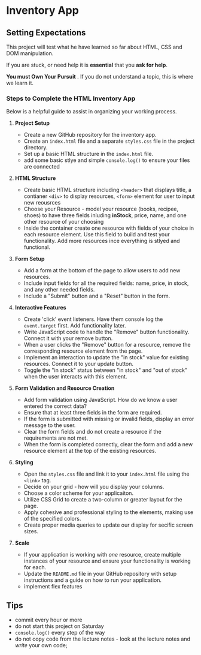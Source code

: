 # Inventory App

## Setting Expectations
This project will test what he have learned so far about HTML, CSS and DOM manipulation.  

If you are stuck, or need help it is __essential__ that you __ask for help__.  

__You must Own Your Pursuit__ .  If you do not understand a topic, this is where we learn it.






### Steps to Complete the HTML Inventory App

Below is a helpful guide to assist in organizing your working process.


1. **Project Setup**
   - Create a new GitHub repository for the inventory app.
   - Create an `index.html` file and a separate `styles.css` file in the project directory.
   - Set up a basic HTML structure in the `index.html` file.
   - add some basic stlye and simple `console.log()` to ensure your files are connected

2. **HTML Structure**
   - Create basic HTML structure including `<header>` that displays title, a contianer `<div>` to display resources, `<form>` element for user to input new reousrces  
   - Choose your Resource - model your resource (books, recipee, shoes) to have three fields inluding __inStock__, price, name, and one other resource of your choosing 
   - Inside the container create one resource with fields of your choice in each resource element.  Use this field to build and test your functionality.  Add more resources ince everything is stlyed and functional.

3. **Form Setup**
   - Add a form at the bottom of the page to allow users to add new resources.
   - Include input fields for all the required fields: name, price, in stock, and any other needed fields.
   - Include a "Submit" button and a "Reset" button in the form.

4. **Interactive Features**
   - Create 'click' event listeners.  Have them console log the `event.target` first.  Add functionality later.
   - Write JavaScript code to handle the "Remove" button functionality. Connect it with your remove button.
   - When a user clicks the "Remove" button for a resource, remove the corresponding resource element from the page.
   - Implement an interaction to update the "in stock" value for existing resources.  Connect it to your update button.
   - Toggle the "in stock" status between "in stock" and "out of stock" when the user interacts with this element.

5. **Form Validation and Resource Creation**
   - Add form validation using JavaScript.  How do we know a user entered the correct data?
   - Ensure that at least three fields in the form are required.
   - If the form is submitted with missing or invalid fields, display an error message to the user.
   - Clear the form fields and do not create a resource if the requirements are not met.
   - When the form is completed correctly, clear the form and add a new resource element at the top of the existing resources.

6. **Styling**
   - Open the `styles.css` file and link it to your `index.html` file using the `<link>` tag.
   - Decide on your grid - how will you display your columns.
   - Choose a color scheme for your applicaiton. 
   - Utilize CSS Grid to create a two-column or greater layout for the page.
   - Apply cohesive and professional styling to the elements, making use of the specified colors.
   - Create proper media queries to update our display for secific screen sizes.
   

7. **Scale**
   -  If your application is working with _one_ resource, create multiple instances of your resource and ensure your functionality is working for each.
   - Update the `README.md` file in your GitHub repository with setup instructions and a guide on how to run your application.
   - implement flex features



## Tips 
- commit every hour or more
- do not start this project on Saturday
- `console.log()` every step of the way
- do not copy code from the lecture notes - look at the lecture notes and _write_ your own code;







